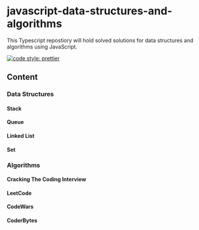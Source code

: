 # javascript-data-structures-and-algorithms
This Typescript repostiory will hold solved solutions for data structures and algorithms using JavaScript.

[![code style: prettier](https://img.shields.io/badge/code_style-prettier-ff69b4.svg?style=flat-square)](https://github.com/prettier/prettier)

## Content

### Data Structures
#### Stack
#### Queue
#### Linked List
#### Set

### Algorithms
#### Cracking The Coding Interview
#### LeetCode
#### CodeWars
#### CoderBytes
